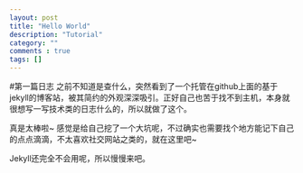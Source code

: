 ```yaml
---
layout: post
title: "Hello World"
description: "Tutorial"
category: ""
comments : true
tags: []
---
```



#第一篇日志
之前不知道是查什么，突然看到了一个托管在github上面的基于jekyll的博客站，被其简约的外观深深吸引。正好自己也苦于找不到主机，本身就很想写一写技术类的日志什么的，所以就做了这个。

真是太棒啦~
感觉是给自己挖了一个大坑呢，不过确实也需要找个地方能记下自己的点点滴滴，不太喜欢社交网站之类的，就在这里吧~

Jekyll还完全不会用呢，所以慢慢来吧。